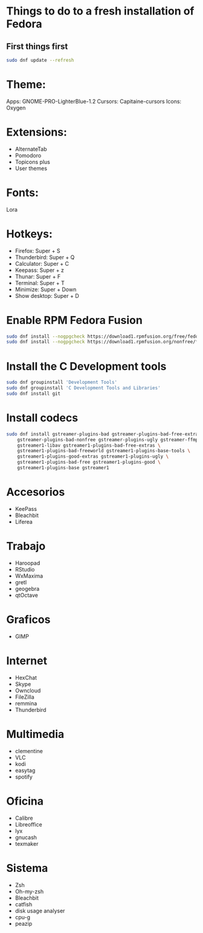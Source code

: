 # Things to do to a fresh installation of Fedora

## First things first
```bash
sudo dnf update --refresh
```
# Theme:
Apps: GNOME-PRO-LighterBlue-1.2
Cursors: Capitaine-cursors
Icons: Oxygen

# Extensions:
- AlternateTab
- Pomodoro
- Topicons plus
- User themes

# Fonts:
Lora

# Hotkeys:
- Firefox: Super + S
- Thunderbird: Super + Q
- Calculator: Super + C
- Keepass: Super + z
- Thunar: Super + F
- Terminal: Super + T
- Minimize: Super + Down
- Show desktop: Super + D


# Enable RPM Fedora Fusion
```bash
sudo dnf install --nogpgcheck https://download1.rpmfusion.org/free/fedora/rpmfusion-free-release-28.noarch.rpm
sudo dnf install --nogpgcheck https://download1.rpmfusion.org/nonfree/fedora/rpmfusion-nonfree-release-28.noarch.rpm
```

# Install the C Development tools
```bash
sudo dnf groupinstall 'Development Tools'
sudo dnf groupinstall 'C Development Tools and Libraries'
sudo dnf install git
```
# Install codecs
```bash
sudo dnf install gstreamer-plugins-bad gstreamer-plugins-bad-free-extras \
	gstreamer-plugins-bad-nonfree gstreamer-plugins-ugly gstreamer-ffmpeg \
	gstreamer1-libav gstreamer1-plugins-bad-free-extras \
	gstreamer1-plugins-bad-freeworld gstreamer1-plugins-base-tools \
	gstreamer1-plugins-good-extras gstreamer1-plugins-ugly \
	gstreamer1-plugins-bad-free gstreamer1-plugins-good \
	gstreamer1-plugins-base gstreamer1
```

# Accesorios
* KeePass
* Bleachbit
* Liferea

# Trabajo
* Haroopad
* RStudio
* WxMaxima
* gretl
* geogebra
* qtOctave

# Graficos
* GIMP

# Internet
* HexChat
* Skype
* Owncloud
* FileZilla
* remmina
* Thunderbird

# Multimedia
* clementine
* VLC
* kodi
* easytag
* spotify

# Oficina
* Calibre
* Libreoffice
* lyx
* gnucash
* texmaker

# Sistema
* Zsh
* Oh-my-zsh
* Bleachbit
* catfish
* disk usage analyser
* cpu-g
* peazip
